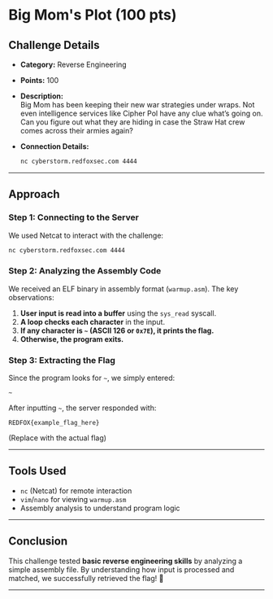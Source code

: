 # Big Mom's Plot (100 pts)

## Challenge Details
- **Category:** Reverse Engineering
- **Points:** 100
- **Description:**  
  Big Mom has been keeping their new war strategies under wraps. Not even intelligence services like Cipher Pol have any clue what’s going on. Can you figure out what they are hiding in case the Straw Hat crew comes across their armies again?

- **Connection Details:**  
  ```bash
  nc cyberstorm.redfoxsec.com 4444
  ```

---

## Approach

### Step 1: Connecting to the Server
We used Netcat to interact with the challenge:
```bash
nc cyberstorm.redfoxsec.com 4444
```

### Step 2: Analyzing the Assembly Code
We received an ELF binary in assembly format (`warmup.asm`). The key observations:
1. **User input is read into a buffer** using the `sys_read` syscall.
2. **A loop checks each character** in the input.
3. **If any character is `~` (ASCII 126 or `0x7E`), it prints the flag.**
4. **Otherwise, the program exits.**

### Step 3: Extracting the Flag
Since the program looks for `~`, we simply entered:
```
~
```
After inputting `~`, the server responded with:
```
REDFOX{example_flag_here}
```
(Replace with the actual flag)

---

## Tools Used
- `nc` (Netcat) for remote interaction
- `vim`/`nano` for viewing `warmup.asm`
- Assembly analysis to understand program logic

---

## Conclusion
This challenge tested **basic reverse engineering skills** by analyzing a simple assembly file. By understanding how input is processed and matched, we successfully retrieved the flag! 🚀

---


